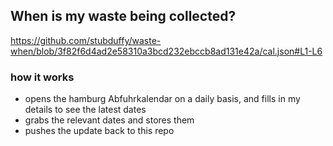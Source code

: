 ## When is my waste being collected?
  https://github.com/stubduffy/waste-when/blob/3f82f6d4ad2e58310a3bcd232ebccb8ad131e42a/cal.json#L1-L6
  
  ### how it works
  - opens the hamburg Abfuhrkalendar on a daily basis, and fills in my details to see the latest dates
  - grabs the relevant dates and stores them
  - pushes the update back to this repo
  
